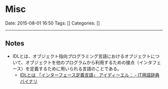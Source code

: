 # Misc

Date: 2015-08-01 16:50
Tags: []
Categories: []

---

## Notes

- IDLとは、オブジェクト指向プログラミング言語におけるオブジェクトについて、オブジェクトを他のプログラムから利用するための接点（インタフェース）を定義するために用いられる言語のことである。
    - [IDLとは 「インターフェース定義言語」 アイディーエル： - IT用語辞典バイナリ](http://www.sophia-it.com/content/IDL)

